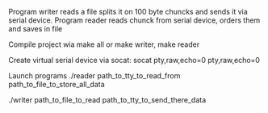 
Program writer reads a file splits it on 100 byte chuncks and sends it via serial device.
Program reader reads chunck from serial device, orders them and saves in file

Compile project wia make all or make writer, make reader

Create virtual serial device via socat: socat pty,raw,echo=0 pty,raw,echo=0

Launch programs
./reader path_to_tty_to_read_from path_to_file_to_store_all_data 

./writer path_to_file_to_read path_to_tty_to_send_there_data
